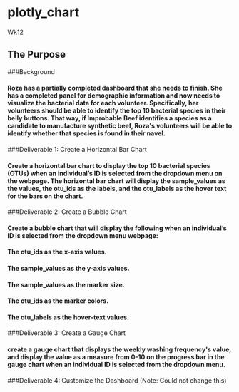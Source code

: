 # plotly_chart
Wk12

## The Purpose
###Background
#### Roza has a partially completed dashboard that she needs to finish. She has a completed panel for demographic information and now needs to visualize the bacterial data for each volunteer. Specifically, her volunteers should be able to identify the top 10 bacterial species in their belly buttons. That way, if Improbable Beef identifies a species as a candidate to manufacture synthetic beef, Roza's volunteers will be able to identify whether that species is found in their navel.
###Deliverable 1: Create a Horizontal Bar Chart
#### Create a horizontal bar chart to display the top 10 bacterial species (OTUs) when an individual’s ID is selected from the dropdown menu on the webpage. The horizontal bar chart will display the sample_values as the values, the otu_ids as the labels, and the otu_labels as the hover text for the bars on the chart.
###Deliverable 2: Create a Bubble Chart
#### Create a bubble chart that will display the following when an individual’s ID is selected from the dropdown menu webpage:
#### The otu_ids as the x-axis values.
#### The sample_values as the y-axis values.
#### The sample_values as the marker size.
#### The otu_ids as the marker colors.
#### The otu_labels as the hover-text values.
###Deliverable 3: Create a Gauge Chart 
#### create a gauge chart that displays the weekly washing frequency's value, and display the value as a measure from 0-10 on the progress bar in the gauge chart when an individual ID is selected from the dropdown menu.
###Deliverable 4: Customize the Dashboard (Note: Could not change this) 
